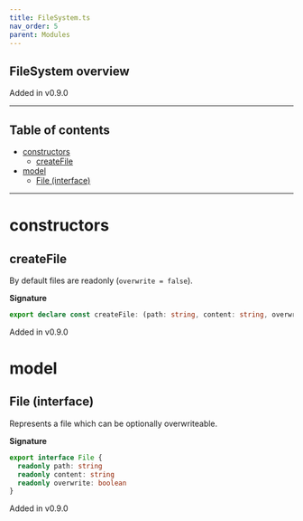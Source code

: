 ```yaml
---
title: FileSystem.ts
nav_order: 5
parent: Modules
---
```


## FileSystem overview

Added in v0.9.0

---

<h2 class="text-delta">Table of contents</h2>

- [constructors](#constructors)
  - [createFile](#createfile)
- [model](#model)
  - [File (interface)](#file-interface)

---

# constructors

## createFile

By default files are readonly (`overwrite = false`).

**Signature**

```ts
export declare const createFile: (path: string, content: string, overwrite?: boolean) => File
```

Added in v0.9.0

# model

## File (interface)

Represents a file which can be optionally overwriteable.

**Signature**

```ts
export interface File {
  readonly path: string
  readonly content: string
  readonly overwrite: boolean
}
```

Added in v0.9.0
